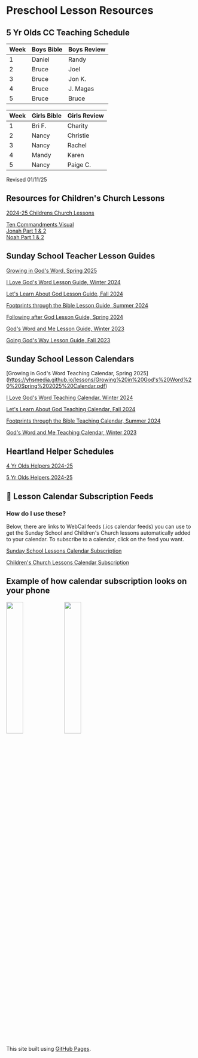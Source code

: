 # Preschool Lesson Resources


## 5 Yr Olds CC Teaching Schedule 

| Week | Boys Bible | Boys Review |
|------|------------|-------------|
| 1    | Daniel  |Randy |
| 2    | Bruce | Joel |
| 3    | Bruce | Jon K. |
| 4    | Bruce | J. Magas |
| 5    | Bruce | Bruce |

| Week | Girls Bible | Girls Review |
|------|------------|-------------|
| 1    |  Bri F.  | Charity |
| 2    | Nancy | Christie |
| 3    | Nancy | Rachel |
| 4    | Mandy | Karen |
| 5    | Nancy | Paige C. |

 Revised 01/11/25

## Resources for Children's Church Lessons   

[2024-25 Childrens Church Lessons](https://yhsmedia.github.io/lessons/2024-25%20Childrens%20Church%20Lessons%20PDF.pdf)

[Ten Commandments Visual](https://yhsmedia.github.io/lessons/Ten%20Commandments%20Visual.pdf)  
[Jonah Part 1 & 2](https://yhsmedia.github.io/lessons/Jonah%20Part%201%20and%202.pdf)  
[Noah Part 1 & 2](https://yhsmedia.github.io/lessons/Noah%20Part%201%20%26%202.pdf)  

## Sunday School Teacher Lesson Guides   
[Growing in God's Word, Spring 2025](https://yhsmedia.github.io/lessons/Growing%20In%20Gods%20Word%20Teacher%20Guide.pdf)  

[I Love God's Word Lesson Guide, Winter 2024](https://yhsmedia.github.io/lessons/I%20Love%20God’s%20Word%20Teacher%20Guide.pdf)  

[Let's Learn About God Lesson Guide, Fall 2024](https://yhsmedia.github.io/lessons/Let's%20Learn%20About%20God%20Teacher%20Guide.pdf)  

[Footprints through the Bible Lesson Guide, Summer 2024](https://yhsmedia.github.io/lessons/Footprints%20Through%20the%20Bible%20Teacher%20Guide.pdf) 
 
[Following after God Lesson Guide, Spring 2024](https://yhsmedia.github.io/lessons/Following%20After%20God%20Teacher%20Guide%20-%20%20Spring.pdf)  

[God's Word and Me Lesson Guide, Winter 2023](https://yhsmedia.github.io/lessons/God’s%20Word%20and%20Me%20Teacher%20Guide%20PDF.pdf)  

[Going God's Way Lesson Guide, Fall 2023](https://yhsmedia.github.io/lessons/Going%20Gods%20Way%20Teacher%20Guide.pdf)  


## Sunday School Lesson Calendars  
[Growing in God's Word Teaching Calendar, Spring 2025] (https://yhsmedia.github.io/lessons/Growing%20in%20God's%20Word%20%20Spring%202025%20Calendar.pdf)



[I Love God's Word Teaching Calendar, Winter 2024](https://yhsmedia.github.io/lessons/I%20Love%20God%E2%80%99s%20Word%20Teaching%20Calendar%2C%20Winter%202024.pdf)

[Let's Learn About God Teaching Calendar, Fall 2024](https://yhsmedia.github.io/lessons/SS%20Calendar%20Fall%202024%20Let's%20Learn%20About%20God%20.pdf)

[Footprints through the Bible Teaching Calendar, Summer 2024](https://yhsmedia.github.io/lessons/SS%20Calendar%20Summer%202024%20Footprints%20through%20the%20Bible.pdf)  

[God's Word and Me Teaching Calendar, Winter 2023](https://yhsmedia.github.io/lessons/SS%20Calendar%20Winter%202023%20God's%20Word%20and%20Me.pdf)  

## Heartland Helper Schedules

[4 Yr Olds Helpers 2024-25](https://yhsmedia.github.io/lessons/Heartland%20Helpers%204yr%20olds%2024-25.pdf)

[5 Yr Olds Helpers 2024-25](https://yhsmedia.github.io/lessons/Heartland%20Helpers%205yr%20olds%2024-25.pdf)


## 📆 Lesson Calendar Subscription Feeds 

### How do I use these?
Below, there are links to WebCal feeds (.ics calendar feeds) you can use to get the Sunday School and Children's Church lessons automatically added to your calendar. To subscribe to a calendar, click on the feed you want.  

[Sunday School Lessons Calendar Subscription](webcal://p56-caldav.icloud.com/published/2/MTM5MTEzNzAzMTM5MTEzN1Amw3kZHQnWL_DB0tTpgRT5Gugji6vtJl9VEAN-jc-btgOtjt0Cm_Y78lenmZxlsJnXOZJ335fF2qpZ9hqC1HE)   

[Children's Church Lessons Calendar Subscription](webcal://p56-caldav.icloud.com/published/2/MTM5MTEzNzAzMTM5MTEzN1Amw3kZHQnWL_DB0tTpgRQg8OlDN9sdE6c9Wc8AqnARYJ39wvSO__g9nJc7dE9JdGuYBwRKFd3cjAgWxAAk9o0)  

## Example of how calendar subscription looks on your phone
<img align="top" src="https://yhsmedia.github.io/lessons/IMG_2376.jpeg" width="30%" height="30%"> <img align="top" src="https://yhsmedia.github.io/lessons/Lesson%20Detail.png" width="30%" height="30%">  

  
This site built using [GitHub Pages](https://pages.github.com/).
